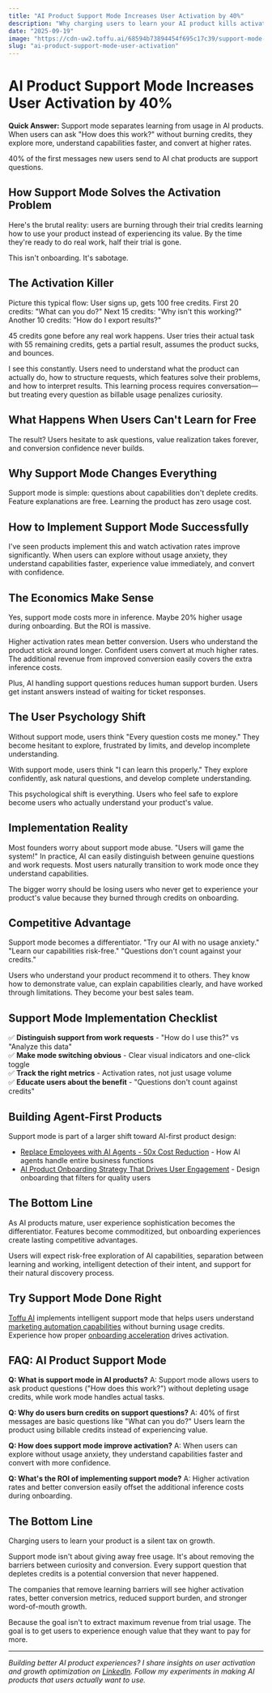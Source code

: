 ```yaml
---
title: "AI Product Support Mode Increases User Activation by 40%"
description: "Why charging users to learn your AI product kills activation. How support mode separates learning from usage and drives higher conversion rates."
date: "2025-09-19"
image: "https://cdn-uw2.toffu.ai/68594b73894454f695c17c39/support-mode-toffu.jpg"
slug: "ai-product-support-mode-user-activation"
---
```


# AI Product Support Mode Increases User Activation by 40%

**Quick Answer:** Support mode separates learning from usage in AI products. When users can ask "How does this work?" without burning credits, they explore more, understand capabilities faster, and convert at higher rates.

40% of the first messages new users send to AI chat products are support questions.

## How Support Mode Solves the Activation Problem

Here's the brutal reality: users are burning through their trial credits learning how to use your product instead of experiencing its value. By the time they're ready to do real work, half their trial is gone.

This isn't onboarding. It's sabotage.

## The Activation Killer

Picture this typical flow: User signs up, gets 100 free credits. First 20 credits: "What can you do?" Next 15 credits: "Why isn't this working?" Another 10 credits: "How do I export results?"

45 credits gone before any real work happens. User tries their actual task with 55 remaining credits, gets a partial result, assumes the product sucks, and bounces.

I see this constantly. Users need to understand what the product can actually do, how to structure requests, which features solve their problems, and how to interpret results. This learning process requires conversation—but treating every question as billable usage penalizes curiosity.
## What Happens When Users Can't Learn for Free
The result? Users hesitate to ask questions, value realization takes forever, and conversion confidence never builds.

## Why Support Mode Changes Everything

Support mode is simple: questions about capabilities don't deplete credits. Feature explanations are free. Learning the product has zero usage cost.

## How to Implement Support Mode Successfully

I've seen products implement this and watch activation rates improve significantly. When users can explore without usage anxiety, they understand capabilities faster, experience value immediately, and convert with confidence.

## The Economics Make Sense

Yes, support mode costs more in inference. Maybe 20% higher usage during onboarding. But the ROI is massive.

Higher activation rates mean better conversion. Users who understand the product stick around longer. Confident users convert at much higher rates. The additional revenue from improved conversion easily covers the extra inference costs.

Plus, AI handling support questions reduces human support burden. Users get instant answers instead of waiting for ticket responses.

## The User Psychology Shift

Without support mode, users think "Every question costs me money." They become hesitant to explore, frustrated by limits, and develop incomplete understanding.

With support mode, users think "I can learn this properly." They explore confidently, ask natural questions, and develop complete understanding.

This psychological shift is everything. Users who feel safe to explore become users who actually understand your product's value.

## Implementation Reality

Most founders worry about support mode abuse. "Users will game the system!" In practice, AI can easily distinguish between genuine questions and work requests. Most users naturally transition to work mode once they understand capabilities.

The bigger worry should be losing users who never get to experience your product's value because they burned through credits on onboarding.

## Competitive Advantage

Support mode becomes a differentiator. "Try our AI with no usage anxiety." "Learn our capabilities risk-free." "Questions don't count against your credits."

Users who understand your product recommend it to others. They know how to demonstrate value, can explain capabilities clearly, and have worked through limitations. They become your best sales team.
## Support Mode Implementation Checklist

✅ **Distinguish support from work requests** - "How do I use this?" vs "Analyze this data"  
✅ **Make mode switching obvious** - Clear visual indicators and one-click toggle  
✅ **Track the right metrics** - Activation rates, not just usage volume  
✅ **Educate users about the benefit** - "Questions don't count against credits"  

## Building Agent-First Products

Support mode is part of a larger shift toward AI-first product design:
- [Replace Employees with AI Agents - 50x Cost Reduction](https://toffu.ai/blog/replace-employees-with-ai-agents-cost-reduction) - How AI agents handle entire business functions
- [AI Product Onboarding Strategy That Drives User Engagement](https://toffu.ai/blog/ai-product-onboarding-strategy-user-engagement) - Design onboarding that filters for quality users


## The Bottom Line

As AI products mature, user experience sophistication becomes the differentiator. Features become commoditized, but onboarding experiences create lasting competitive advantages.

Users will expect risk-free exploration of AI capabilities, separation between learning and working, intelligent detection of their intent, and support for their natural discovery process.

## Try Support Mode Done Right

[Toffu AI](https://toffu.ai) implements intelligent support mode that helps users understand [marketing automation capabilities](https://toffu.ai/use-cases) without burning usage credits. Experience how proper [onboarding acceleration](https://toffu.ai/blog) drives activation.

## FAQ: AI Product Support Mode

**Q: What is support mode in AI products?**
A: Support mode allows users to ask product questions ("How does this work?") without depleting usage credits, while work mode handles actual tasks.

**Q: Why do users burn credits on support questions?**
A: 40% of first messages are basic questions like "What can you do?" Users learn the product using billable credits instead of experiencing value.

**Q: How does support mode improve activation?**
A: When users can explore without usage anxiety, they understand capabilities faster and convert with more confidence.

**Q: What's the ROI of implementing support mode?**
A: Higher activation rates and better conversion easily offset the additional inference costs during onboarding.

## The Bottom Line

Charging users to learn your product is a silent tax on growth.

Support mode isn't about giving away free usage. It's about removing the barriers between curiosity and conversion. Every support question that depletes credits is a potential conversion that never happened.

The companies that remove learning barriers will see higher activation rates, better conversion metrics, reduced support burden, and stronger word-of-mouth growth.

Because the goal isn't to extract maximum revenue from trial usage. The goal is to get users to experience enough value that they want to pay for more.

---

*Building better AI product experiences? I share insights on user activation and growth optimization on [LinkedIn](https://linkedin.com/in/orarbel). Follow my experiments in making AI products that users actually want to use.*